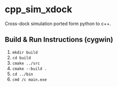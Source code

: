 # cpp_sim_xdock
Cross-dock simulation ported form python to c++.

## Build & Run Instructions (cygwin)

1. ```mkdir build```
2. ```cd build```
3. ```cmake ../src```
4. ```cmake --build .```
5. ```cd ../bin```
6. ```cmd /c main.exe```
